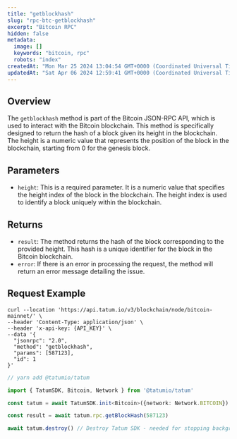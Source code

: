```yaml
---
title: "getblockhash"
slug: "rpc-btc-getblockhash"
excerpt: "Bitcoin RPC"
hidden: false
metadata: 
  image: []
  keywords: "bitcoin, rpc"
  robots: "index"
createdAt: "Mon Mar 25 2024 13:04:54 GMT+0000 (Coordinated Universal Time)"
updatedAt: "Sat Apr 06 2024 12:59:41 GMT+0000 (Coordinated Universal Time)"
---
```

## Overview

The `getblockhash` method is part of the Bitcoin JSON-RPC API, which is used to interact with the Bitcoin blockchain. This method is specifically designed to return the hash of a block given its height in the blockchain. The height is a numeric value that represents the position of the block in the blockchain, starting from 0 for the genesis block.

## Parameters

- `height`: This is a required parameter. It is a numeric value that specifies the height index of the block in the blockchain. The height index is used to identify a block uniquely within the blockchain.

## Returns

- `result`: The method returns the hash of the block corresponding to the provided height. This hash is a unique identifier for the block in the Bitcoin blockchain.
- `error`: If there is an error in processing the request, the method will return an error message detailing the issue.

## Request Example

```curl cURL
curl --location 'https://api.tatum.io/v3/blockchain/node/bitcoin-mainnet/' \
--header 'Content-Type: application/json' \
--header 'x-api-key: {API_KEY}' \
--data '{
  "jsonrpc": "2.0",
  "method": "getblockhash",
  "params": [587123],
  "id": 1
}'
```
```typescript JS SDK
// yarn add @tatumio/tatum

import { TatumSDK, Bitcoin, Network } from '@tatumio/tatum'

const tatum = await TatumSDK.init<Bitcoin>({network: Network.BITCOIN})

const result = await tatum.rpc.getBlockHash(587123)

await tatum.destroy() // Destroy Tatum SDK - needed for stopping background jobs
```
